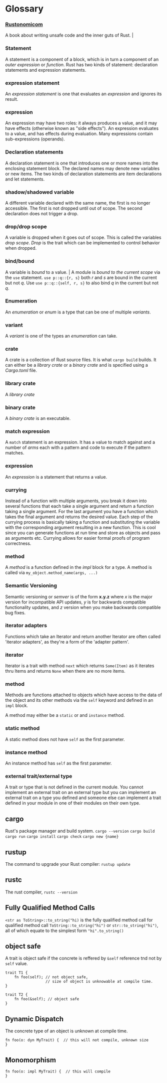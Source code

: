 # Glossary

### [Rustonomicom](https://doc.rust-lang.org/nomicon/index.html)

A book about writing unsafe code and the inner guts of Rust. |

### Statement
A statement is a component of a block, which is in turn a component of an *outer expression* or *function*. Rust has two kinds of statement: declaration statements and expression statements.

### expression statement
An *expression statement* is one that evaluates an *expression* and ignores its result.

### expression 
An expression may have two roles: it always produces a value, and it may have effects (otherwise known as "side effects"). An expression evaluates to a value, and has effects during evaluation. Many expressions contain sub-expressions (operands).

### Declaration statements
A declaration statement is one that introduces one or more names into the enclosing statement block. The declared names may denote new variables or new items.
The two kinds of declaration statements are item declarations and let statements.

### shadow/shadowed variable
A different variable declared with the same name, the first is no longer accessible. The first is not dropped until out of scope. The second declaration does not trigger a drop.

### drop/drop scope
A variable is dropped when it goes out of scope. This is called the variables *drop scope*. *Drop* is the trait which can be implemented to control behavior when dropped.

### bind/bound
A variable is *bound* to a value. |
A module is *bound to the current scope* via the ```use``` statement. ```use p::q::{r, s}``` both *r* and *s* are bound in the current but not *q*. Use ```use p::q::{self, r, s}``` to also bind *q* in the current but not *q*.

### Enumeration
An *enumeration* or *enum* is a type that can be one of multiple *variants*.

### variant
A *variant* is one of the types an *enumeration* can take.

### crate
A crate is a collection of Rust source files. It is what ```cargo build``` builds. It can either be a *library crate* or a *binary crate* and is specified using a *Cargo.toml* file.

### library crate
A *library crate* 

### binary crate
A *binary crate* is an executable.

### match expression
A ```match``` statement is an expression. It has a value to match against and a number of *arms* each with a pattern and code to execute if the pattern matches.

### expression
An *expression* is a statement that returns a value.

### currying
Instead of a function with multiple arguments, you break it down into several functions that each take a single argument and return a function taking a single argument. For the last argument you have a function which takes the final argument and returns the desired value. Each step of the currying process is basically taking a function and substituting the variable with the corresponding argument resulting in a new function. This is cool since you can generate functions at run time and store as objects and pass as arguments etc. Currying allows for easier formal proofs of program correctness.

### method
A *method* is a function defined in the *impl* block for a type.
A method is called via ```my_object.method_name(args, ...)```

### Semantic Versioning
Semantic versioning or *semver* is of the form **x.y.z** where *x* is the major version for incompatible API updates, *y* is for backwards compatible functionality updates, and *z* version when you make backwards compatible bug fixes.

### iterator adapters

Functions which take an Iterator and return another Iterator are often called 'iterator adapters', as they're a form of the 'adapter pattern'.

### iterator
Iterator is a trait with method `next` which returns `Some(Item)` as it iterates thru Items and returns `None` when there are no more items.

### method
Methods are functions attached to objects which have access to the data of the object and its other methods via the ```self``` keyword and defined in an ```impl``` block.

A method may either be a ```static``` or and ```instance``` method.

### static method
A static method does not have ```self``` as the first parameter.

### instance method
An instance method has ```self``` as the first parameter.

### external trait/external type
A trait or type that is not defined in the current module. You cannot implement an external trait on an external type but you can implement an external trait on a type you defined and someone
else can implement a trait defined in your module in one of their modules on their own type.

## cargo

Rust's package manager and build system. `cargo --version` `cargo build` `cargo run` `cargo install` `cargo check` `cargo new {name}`

## rustup

The command to upgrade your Rust compiler: `rustup update`

## rustc

The rust compiler, `rustc --version`

## Fully Qualified Method Calls
```<str as ToString>::to_string("hi)``` is the fully qualified method call for qualified method call ```ToString::to_string("hi")``` or ```str::to_string("hi")```, all of which equate to the simplest form ```"hi".to_string()```


## object safe
A trait is object safe if the concrete is reffered by ```&self``` reference tnd not by ```self``` value.

```
trait T1 {
    fn foo(self); // not object safe,
                  // size of object is unknowable at compile time.
}

trait T2 {
    fn foo(&self); // object safe
}
```


## Dynamic Dispatch
The concrete type of an object is unknown at compile time.
```
fn foo(o: dyn MyTrait) {  // this will not compile, unknown size
}
```

## Monomorphism
```
fn foo(o: impl MyTrait) {  // this will compile
}
```